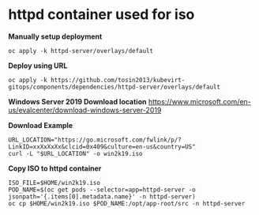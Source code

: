 # httpd container used for iso


**Manually setup deployment**
```
oc apply -k httpd-server/overlays/default
```

**Deploy using URL**
```
oc apply -k https://github.com/tosin2013/kubevirt-gitops/components/dependencies/httpd-server/overlays/default
```

**Windows Server 2019 Download location**
https://www.microsoft.com/en-us/evalcenter/download-windows-server-2019

**Download Example**
```
URL_LOCATION="https://go.microsoft.com/fwlink/p/?LinkID=xxXxXxXx&clcid=0x409&culture=en-us&country=US"
curl -L "$URL_LOCATION" -o win2k19.iso
```
**Copy ISO to httpd container**
```
ISO_FILE=$HOME/win2k19.iso
POD_NAME=$(oc get pods --selector=app=httpd-server -o jsonpath='{.items[0].metadata.name}' -n httpd-server)
oc cp $HOME/win2k19.iso $POD_NAME:/opt/app-root/src -n httpd-server
```
